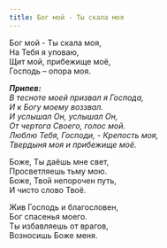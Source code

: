 ```yaml
---
title: Бог мой - Ты скала моя
---
```


Бог мой - Ты скала моя,  
На Тебя я уповаю,  
Щит мой, прибежище моё,  
Господь – опора моя.

*__Припев:__  
В тесноте моей призвал я Господа,  
И к Богу моему воззвал.   
И услышал Он, услышал Он,  
От чертога Своего, голос мой.  
Люблю Тебя, Господи, - Крепость моя,  
Твердыня моя и прибежище моё.*

Боже, Ты даёшь мне свет,  
Просветляешь тьму мою.  
Боже, Твой непорочен путь,  
И чисто слово Твоё.

Жив Господь и благословен,  
Бог спасенья моего.  
Ты избавляешь от врагов,  
Возносишь Боже меня.
